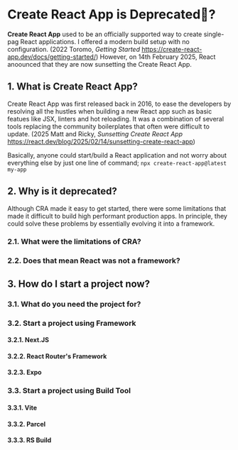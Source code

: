 # Create React App is Deprecated🤯?

**Create React App** used to be an officially supported way to create single-pag React applications. I offered a modern build setup with no configuration. (2022 Toromo, _Getting Started_ https://create-react-app.dev/docs/getting-started/) However, on 14th February 2025, React anoounced that they are now sunsetting the Create React App.

## 1. What is Create React App?

Create React App was first released back in 2016, to ease the developers by resolving all the hustles when building a new React app such as basic featues like JSX, linters and hot reloading. It was a combination of several tools replacing the community boilerplates that often were difficult to update. (2025 Matt and Ricky, _Sunsetting Create React App_ https://react.dev/blog/2025/02/14/sunsetting-create-react-app)

Basically, anyone could start/build a React application and not worry about everything else by just one line of command;
`npx create-react-app@latest my-app`

## 2. Why is it deprecated?

Although CRA made it easy to get started, there were some limitations that made it difficult to build high performant production apps. In principle, they could solve these problems by essentially evolving it into a framework.

### 2.1. What were the limitations of CRA?

### 2.2. Does that mean React was not a framework?

## 3. How do I start a project now?

### 3.1. What do you need the project for?

### 3.2. Start a project using Framework

#### 3.2.1. Next.JS

#### 3.2.2. React Router's Framework

#### 3.2.3. Expo

### 3.3. Start a project using Build Tool

#### 3.3.1. Vite

#### 3.3.2. Parcel

#### 3.3.3. RS Build
